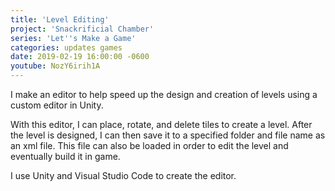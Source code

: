```yaml
---
title: 'Level Editing'
project: 'Snackrificial Chamber'
series: 'Let''s Make a Game'
categories: updates games
date: 2019-02-19 16:00:00 -0600
youtube: NozY6irih1A
---
```

I make an editor to help speed up the design and creation of levels using a custom editor in Unity.

<!-- more -->

With this editor, I can place, rotate, and delete tiles to create a level.  After the level is designed, I can then save it to a specified folder and file name as an xml file.  This file can also be loaded in order to edit the level and eventually build it in game.

I use Unity and Visual Studio Code to create the editor.